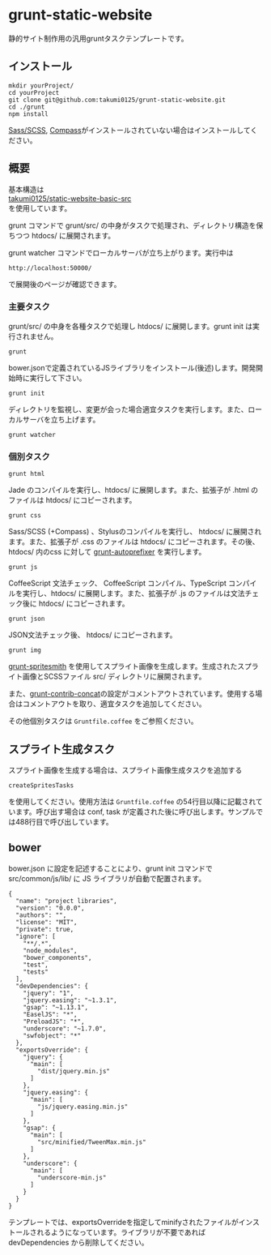grunt-static-website
===============================

静的サイト制作用の汎用gruntタスクテンプレートです。

## インストール
```
mkdir yourProject/
cd yourProject
git clone git@github.com:takumi0125/grunt-static-website.git
cd ./grunt
npm install
```
<a href="http://sass-lang.com/" target="_blank">Sass/SCSS</a>, <a href="http://compass-style.org/" target="_blank">Compass</a>がインストールされていない場合はインストールしてください。

## 概要

基本構造は  
<a href="https://github.com/takumi0125/static-website-basic-src" target="_blank">takumi0125/static-website-basic-src</a>  
を使用しています。


grunt コマンドで grunt/src/ の中身がタスクで処理され、ディレクトリ構造を保ちつつ htdocs/ に展開されます。

grunt watcher コマンドでローカルサーバが立ち上がります。実行中は
```
http://localhost:50000/
```
で展開後のページが確認できます。


### 主要タスク

grunt/src/ の中身を各種タスクで処理し htdocs/ に展開します。grunt init は実行されません。
```
grunt
```

bower.jsonで定義されているJSライブラリをインストール(後述)します。開発開始時に実行して下さい。
```
grunt init
```

ディレクトリを監視し、変更が会った場合適宜タスクを実行します。また、ローカルサーバを立ち上げます。
```
grunt watcher
```

### 個別タスク

```
grunt html
```
Jade のコンパイルを実行し、htdocs/ に展開します。また、拡張子が .html のファイルは htdocs/ にコピーされます。

```
grunt css
```
Sass/SCSS (+Compass) 、Stylusのコンパイルを実行し、 htdocs/ に展開されます。また、拡張子が .css のファイルは htdocs/ にコピーされます。その後、htdocs/ 内のcss に対して <a href="https://github.com/nDmitry/grunt-autoprefixer" target="_blank">grunt-autoprefixer</a> を実行します。

```
grunt js
```
CoffeeScript 文法チェック、 CoffeeScript コンパイル、TypeScript コンパイルを実行し、htdocs/ に展開します。また、拡張子が .js のファイルは文法チェック後に htdocs/ にコピーされます。

```
grunt json
```
JSON文法チェック後、 htdocs/ にコピーされます。

```
grunt img
```
<a href="https://github.com/Ensighten/grunt-spritesmith" target="_blank">grunt-spritesmith</a> を使用してスプライト画像を生成します。生成されたスプライト画像とSCSSファイル src/ ディレクトリに展開されます。

また、<a href="https://github.com/gruntjs/grunt-contrib-concat" target="_blank">grunt-contrib-concat</a>の設定がコメントアウトされています。使用する場合はコメントアウトを取り、適宜タスクを追加してください。

その他個別タスクは `Gruntfile.coffee` をご参照ください。


## スプライト生成タスク

スプライト画像を生成する場合は、スプライト画像生成タスクを追加する
```
createSpritesTasks
```
を使用してください。使用方法は `Gruntfile.coffee` の54行目以降に記載されています。呼び出す場合は conf, task が定義された後に呼び出します。サンプルでは488行目で呼び出しています。



## bower

bower.json に設定を記述することにより、grunt init コマンドで src/common/js/lib/ に JS ライブラリが自動で配置されます。

```
{
  "name": "project libraries",
  "version": "0.0.0",
  "authors": "",
  "license": "MIT",
  "private": true,
  "ignore": [
    "**/.*",
    "node_modules",
    "bower_components",
    "test",
    "tests"
  ],
  "devDependencies": {
    "jquery": "1",
    "jquery.easing": "~1.3.1",
    "gsap": "~1.13.1",
    "EaselJS": "*",
    "PreloadJS": "*",
    "underscore": "~1.7.0",
    "swfobject": "*"
  },
  "exportsOverride": {
    "jquery": {
      "main": [
        "dist/jquery.min.js"
      ]
    },
    "jquery.easing": {
      "main": [
        "js/jquery.easing.min.js"
      ]
    },
    "gsap": {
      "main": [
        "src/minified/TweenMax.min.js"
      ]
    },
    "underscore": {
      "main": [
        "underscore-min.js"
      ]
    }
  }
}

```

テンプレートでは、exportsOverrideを指定してminifyされたファイルがインストールされるようになっています。ライブラリが不要であれば devDependencies から削除してください。
